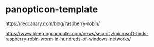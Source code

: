 # panopticon-template

https://redcanary.com/blog/raspberry-robin/

https://www.bleepingcomputer.com/news/security/microsoft-finds-raspberry-robin-worm-in-hundreds-of-windows-networks/
